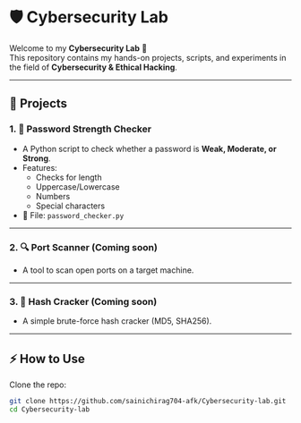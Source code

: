 # 🛡️ Cybersecurity Lab

Welcome to my **Cybersecurity Lab** 🚀  
This repository contains my hands-on projects, scripts, and experiments in the field of **Cybersecurity & Ethical Hacking**.

---

## 📂 Projects

### 1. 🔑 Password Strength Checker
- A Python script to check whether a password is **Weak, Moderate, or Strong**.
- Features:
  - Checks for length
  - Uppercase/Lowercase
  - Numbers
  - Special characters
- 📌 File: `password_checker.py`

---

### 2. 🔍 Port Scanner (Coming soon)
- A tool to scan open ports on a target machine.

---

### 3. 🧩 Hash Cracker (Coming soon)
- A simple brute-force hash cracker (MD5, SHA256).

---

## ⚡ How to Use
Clone the repo:
```bash
git clone https://github.com/sainichirag704-afk/Cybersecurity-lab.git
cd Cybersecurity-lab

